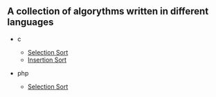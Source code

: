 ## A collection of algorythms written in different languages
- c
  - [Selection Sort](/c/sorting/selection_sort/)
  - [Insertion Sort](/c/sorting/insertion_sort/)

- php
  - [Selection Sort](/php/sorting/selectionSort/)